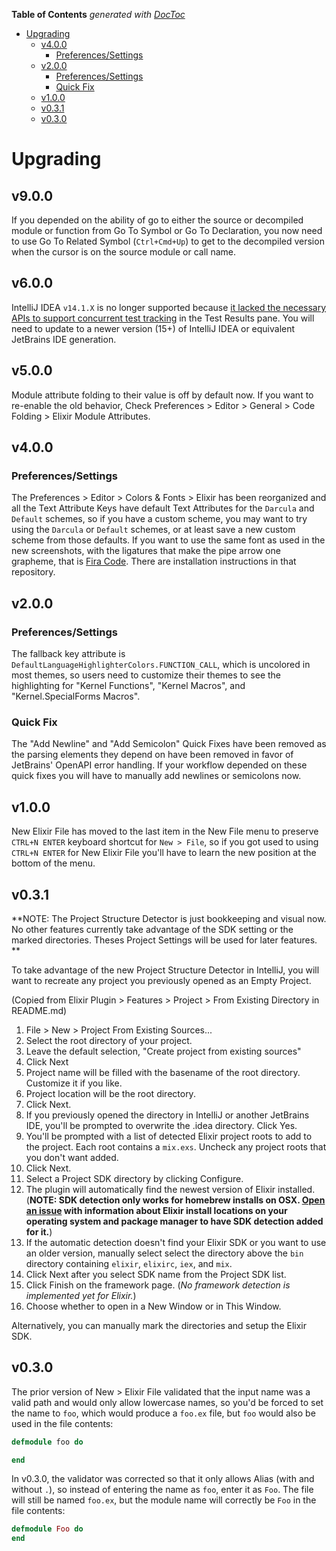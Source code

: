 <!-- START doctoc generated TOC please keep comment here to allow auto update -->
<!-- DON'T EDIT THIS SECTION, INSTEAD RE-RUN doctoc TO UPDATE -->
**Table of Contents**  *generated with [DocToc](https://github.com/thlorenz/doctoc)*

- [Upgrading](#upgrading)
  - [v4.0.0](#v400)
    - [Preferences/Settings](#preferencessettings)
  - [v2.0.0](#v200)
    - [Preferences/Settings](#preferencessettings-1)
    - [Quick Fix](#quick-fix)
  - [v1.0.0](#v100)
  - [v0.3.1](#v031)
  - [v0.3.0](#v030)

<!-- END doctoc generated TOC please keep comment here to allow auto update -->

# Upgrading

## v9.0.0

If you depended on the ability of go to either the source or decompiled module or function from Go To Symbol or Go To Declaration, you now need to use Go To Related Symbol (`Ctrl+Cmd+Up`) to get to the decompiled version when the cursor is on the source module or call name.

## v6.0.0

IntelliJ IDEA `v14.1.X` is no longer supported because [it lacked the necessary APIs to support concurrent test tracking](https://github.com/KronicDeth/intellij-elixir/pull/732) in the Test Results pane.  You will need to update to a newer version (15+) of IntelliJ IDEA or equivalent JetBrains IDE generation.

## v5.0.0

Module attribute folding to their value is off by default now.  If you want to re-enable the old behavior, Check Preferences > Editor > General > Code Folding > Elixir Module Attributes.

## v4.0.0

### Preferences/Settings

The Preferences > Editor > Colors & Fonts > Elixir has been reorganized and all the Text Attribute Keys have default Text Attributes for the `Darcula` and `Default` schemes, so if you have a custom scheme, you may want to try using the `Darcula` or `Default` schemes, or at least save a new custom scheme from those defaults.  If you want to use the same font as used in the new screenshots, with the ligatures that make the pipe arrow one grapheme, that is [Fira Code](https://github.com/tonsky/FiraCode).  There are installation instructions in that repository.

## v2.0.0

### Preferences/Settings

The fallback key attribute is `DefaultLanguageHighlighterColors.FUNCTION_CALL`, which is uncolored in most themes, so
users need to customize their themes to see the highlighting for "Kernel Functions", "Kernel Macros", and
"Kernel.SpecialForms Macros".

### Quick Fix

The "Add Newline" and "Add Semicolon" Quick Fixes have been removed as the parsing elements they depend on have been
removed in favor of JetBrains' OpenAPI error handling.  If your workflow depended on these quick fixes you will have to
manually add newlines or semicolons now.

## v1.0.0

New Elixir File has moved to the last item in the New File menu to preserve `CTRL+N ENTER` keyboard shortcut for
`New > File`, so if you got used to using `CTRL+N ENTER` for New Elixir File you'll have to learn the new position at
the bottom of the menu.

## v0.3.1

**NOTE: The Project Structure Detector is just bookkeeping and visual now.  No other features currently take advantage
of the SDK setting or the marked directories.  Theses Project Settings will be used for later features. **

To take advantage of the new Project Structure Detector in IntelliJ, you will want to recreate any project you
previously opened as an Empty Project.

(Copied from Elixir Plugin > Features > Project > From Existing Directory in README.md)

1. File > New > Project From Existing Sources...
2. Select the root directory of your project.
3. Leave the default selection, "Create project from existing sources"
4. Click Next
5. Project name will be filled with the basename of the root directory.  Customize it if you like.
6. Project location will be the root directory.
7. Click Next.
8. If you previously opened the directory in IntelliJ or another JetBrains IDE, you'll be prompted to overwrite the
   .idea directory.  Click Yes.
9. You'll be prompted with a list of detected Elixir project roots to add to the project.  Each root contains a
   `mix.exs`.  Uncheck any project roots that you don't want added.
10. Click Next.
10. Select a Project SDK directory by clicking Configure.
11. The plugin will automatically find the newest version of Elixir installed. (**NOTE: SDK detection only works for
    homebrew installs on OSX.  [Open an issue](https://github.com/KronicDeth/intellij-elixir/issues) with information
    about Elixir install locations on your operating system and package manager to have SDK detection added for it.**)
12. If the automatic detection doesn't find your Elixir SDK or you want to use an older version, manually select select
    the directory above the `bin` directory containing `elixir`, `elixirc`, `iex`, and `mix`.
13. Click Next after you select SDK name from the Project SDK list.
14. Click Finish on the framework page.  (*No framework detection is implemented yet for Elixir.*)
15. Choose whether to open in a New Window or in This Window.

Alternatively, you can manually mark the directories and setup the Elixir SDK.

## v0.3.0

The prior version of New > Elixir File validated that the input name was a valid path and would only allow lowercase
names, so you'd be forced to set the name to `foo`, which would produce a `foo.ex` file, but `foo` would also be used
in the file contents:

```elixir
defmodule foo do

end
```

In v0.3.0, the validator was corrected so that it only allows Alias (with and without `.`), so instead of entering the
name as `foo`, enter it as `Foo`.  The file will still be named `foo.ex`, but the module name will correctly be `Foo`
in the file contents:

```elixir
defmodule Foo do
end
```
